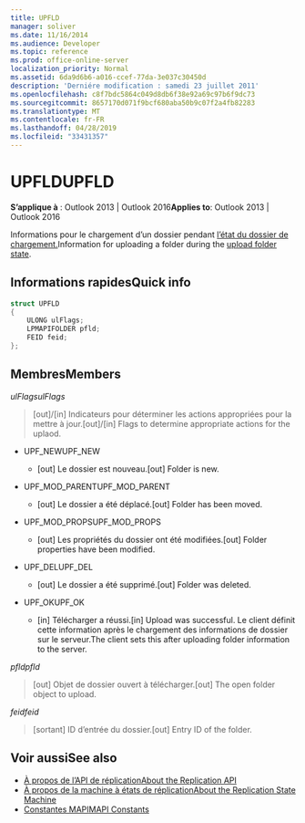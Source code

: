```yaml
---
title: UPFLD
manager: soliver
ms.date: 11/16/2014
ms.audience: Developer
ms.topic: reference
ms.prod: office-online-server
localization_priority: Normal
ms.assetid: 6da9d6b6-a016-ccef-77da-3e037c30450d
description: 'Derniére modification : samedi 23 juillet 2011'
ms.openlocfilehash: c8f7bdc5864c049d8db6f38e92a69c97b6f9dc73
ms.sourcegitcommit: 8657170d071f9bcf680aba50b9c07f2a4fb82283
ms.translationtype: MT
ms.contentlocale: fr-FR
ms.lasthandoff: 04/28/2019
ms.locfileid: "33431357"
---
```

# <a name="upfld"></a><span data-ttu-id="e9c1e-103">UPFLD</span><span class="sxs-lookup"><span data-stu-id="e9c1e-103">UPFLD</span></span>

<span data-ttu-id="e9c1e-104">**S’applique à** : Outlook 2013 | Outlook 2016</span><span class="sxs-lookup"><span data-stu-id="e9c1e-104">**Applies to**: Outlook 2013 | Outlook 2016</span></span> 
  
<span data-ttu-id="e9c1e-105">Informations pour le chargement d’un dossier pendant [l’état du dossier de chargement.](upload-folder-state.md)</span><span class="sxs-lookup"><span data-stu-id="e9c1e-105">Information for uploading a folder during the [upload folder state](upload-folder-state.md).</span></span>
  
## <a name="quick-info"></a><span data-ttu-id="e9c1e-106">Informations rapides</span><span class="sxs-lookup"><span data-stu-id="e9c1e-106">Quick info</span></span>

```cpp
struct UPFLD 
{ 
    ULONG ulFlags; 
    LPMAPIFOLDER pfld; 
    FEID feid; 
}; 

```

## <a name="members"></a><span data-ttu-id="e9c1e-107">Membres</span><span class="sxs-lookup"><span data-stu-id="e9c1e-107">Members</span></span>

<span data-ttu-id="e9c1e-108">_ulFlags_</span><span class="sxs-lookup"><span data-stu-id="e9c1e-108">_ulFlags_</span></span>
  
>  <span data-ttu-id="e9c1e-109">[out]/[in] Indicateurs pour déterminer les actions appropriées pour la mettre à jour.</span><span class="sxs-lookup"><span data-stu-id="e9c1e-109">[out]/[in] Flags to determine appropriate actions for the uplaod.</span></span> 
    
  - <span data-ttu-id="e9c1e-110">UPF_NEW</span><span class="sxs-lookup"><span data-stu-id="e9c1e-110">UPF_NEW</span></span>
    
    - <span data-ttu-id="e9c1e-111">[out] Le dossier est nouveau.</span><span class="sxs-lookup"><span data-stu-id="e9c1e-111">[out] Folder is new.</span></span>
    
  - <span data-ttu-id="e9c1e-112">UPF_MOD_PARENT</span><span class="sxs-lookup"><span data-stu-id="e9c1e-112">UPF_MOD_PARENT</span></span>
    
    - <span data-ttu-id="e9c1e-113">[out] Le dossier a été déplacé.</span><span class="sxs-lookup"><span data-stu-id="e9c1e-113">[out] Folder has been moved.</span></span>
    
  - <span data-ttu-id="e9c1e-114">UPF_MOD_PROPS</span><span class="sxs-lookup"><span data-stu-id="e9c1e-114">UPF_MOD_PROPS</span></span>
    
    - <span data-ttu-id="e9c1e-115">[out] Les propriétés du dossier ont été modifiées.</span><span class="sxs-lookup"><span data-stu-id="e9c1e-115">[out] Folder properties have been modified.</span></span>
    
  - <span data-ttu-id="e9c1e-116">UPF_DEL</span><span class="sxs-lookup"><span data-stu-id="e9c1e-116">UPF_DEL</span></span>
    
    - <span data-ttu-id="e9c1e-117">[out] Le dossier a été supprimé.</span><span class="sxs-lookup"><span data-stu-id="e9c1e-117">[out] Folder was deleted.</span></span>
    
  - <span data-ttu-id="e9c1e-118">UPF_OK</span><span class="sxs-lookup"><span data-stu-id="e9c1e-118">UPF_OK</span></span>
    
    - <span data-ttu-id="e9c1e-119">[in] Télécharger a réussi.</span><span class="sxs-lookup"><span data-stu-id="e9c1e-119">[in] Upload was successful.</span></span> <span data-ttu-id="e9c1e-120">Le client définit cette information après le chargement des informations de dossier sur le serveur.</span><span class="sxs-lookup"><span data-stu-id="e9c1e-120">The client sets this after uploading folder information to the server.</span></span>
    
<span data-ttu-id="e9c1e-121">_pfld_</span><span class="sxs-lookup"><span data-stu-id="e9c1e-121">_pfld_</span></span>
  
> <span data-ttu-id="e9c1e-122">[out] Objet de dossier ouvert à télécharger.</span><span class="sxs-lookup"><span data-stu-id="e9c1e-122">[out] The open folder object to upload.</span></span>
    
<span data-ttu-id="e9c1e-123">_feid_</span><span class="sxs-lookup"><span data-stu-id="e9c1e-123">_feid_</span></span>
  
> <span data-ttu-id="e9c1e-124">[sortant] ID d’entrée du dossier.</span><span class="sxs-lookup"><span data-stu-id="e9c1e-124">[out] Entry ID of the folder.</span></span>
    
## <a name="see-also"></a><span data-ttu-id="e9c1e-125">Voir aussi</span><span class="sxs-lookup"><span data-stu-id="e9c1e-125">See also</span></span>

- [<span data-ttu-id="e9c1e-126">À propos de l’API de réplication</span><span class="sxs-lookup"><span data-stu-id="e9c1e-126">About the Replication API</span></span>](about-the-replication-api.md) 
- [<span data-ttu-id="e9c1e-127">À propos de la machine à états de réplication</span><span class="sxs-lookup"><span data-stu-id="e9c1e-127">About the Replication State Machine</span></span>](about-the-replication-state-machine.md)
- [<span data-ttu-id="e9c1e-128">Constantes MAPI</span><span class="sxs-lookup"><span data-stu-id="e9c1e-128">MAPI Constants</span></span>](mapi-constants.md)

